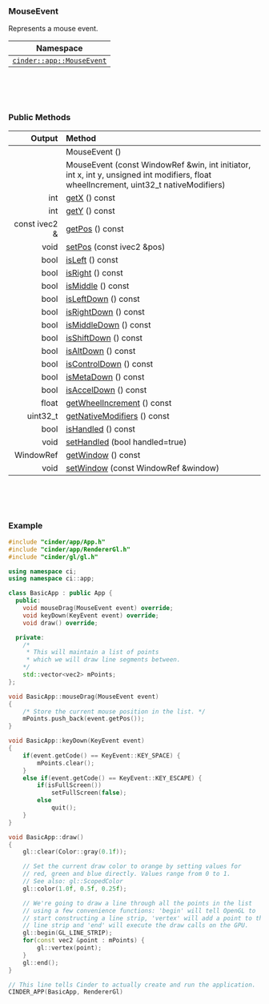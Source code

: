### MouseEvent

Represents a mouse event.

| Namespace |
|-----------|
| [`cinder::app::MouseEvent`](https://libcinder.org/docs/branch/master/classcinder_1_1app_1_1_mouse_event.html)

<br>
<br>
<br>

### Public Methods



| Output        | Method                                                      |
|--------------:|:------------------------------------------------------------|
| 				| MouseEvent ()
| 				| MouseEvent (const WindowRef &win, int initiator, int x, int y, unsigned int modifiers, float wheelIncrement, uint32_t nativeModifiers)
| int           | [getX](cinder__app__MouseEvent.getX.md) () const
| int           | [getY](cinder__app__MouseEvent.getY.md) () const
| const ivec2 & | [getPos](cinder__app__MouseEvent.getPos.md) () const
| void          | [setPos](cinder__app__MouseEvent.setPos.md) (const ivec2 &pos)
| bool          | [isLeft](cinder__app__MouseEvent.isLeft.md) () const
| bool          | [isRight](cinder__app__MouseEvent.isRight.md) () const
| bool          | [isMiddle](cinder__app__MouseEvent.isMiddle.md) () const
| bool          | [isLeftDown](cinder__app__MouseEvent.isLeftDown.md) () const
| bool          | [isRightDown](cinder__app__MouseEvent.isRightDown.md) () const
| bool          | [isMiddleDown](cinder__app__MouseEvent.isMiddleDown.md) () const
| bool          | [isShiftDown](cinder__app__MouseEvent.isShiftDown.md) () const
| bool          | [isAltDown](cinder__app__MouseEvent.isAltDown.md) () const
| bool          | [isControlDown](cinder__app__MouseEvent.isControlDown.md) () const
| bool          | [isMetaDown](cinder__app__MouseEvent.isMetaDown.md) () const
| bool          | [isAccelDown](cinder__app__MouseEvent.isAccelDown.md) () const
| float         | [getWheelIncrement](cinder__app__MouseEvent.getWheelIncrement.md) () const
| uint32_t      | [getNativeModifiers](cinder__app__MouseEvent.getNativeModifiers.md) () const
| bool          | [isHandled](cinder__app__MouseEvent.isHandled.md) () const
| void          | [setHandled](cinder__app__MouseEvent.setHandled.md) (bool handled=true)
| WindowRef     | [getWindow](cinder__app__MouseEvent.getWindow.md) () const
| void          | [setWindow](cinder__app__MouseEvent.setWindow.md) (const WindowRef &window)

<br>
<br>
<br>

### Example

```cpp
#include "cinder/app/App.h"
#include "cinder/app/RendererGl.h"
#include "cinder/gl/gl.h"

using namespace ci;
using namespace ci::app;

class BasicApp : public App {
  public:
    void mouseDrag(MouseEvent event) override;
    void keyDown(KeyEvent event) override;
    void draw() override;

  private:
    /*
     * This will maintain a list of points
     * which we will draw line segments between.
    */
    std::vector<vec2> mPoints;
};

void BasicApp::mouseDrag(MouseEvent event)
{
    /* Store the current mouse position in the list. */
    mPoints.push_back(event.getPos());
}

void BasicApp::keyDown(KeyEvent event)
{
    if(event.getCode() == KeyEvent::KEY_SPACE) {
        mPoints.clear();
    }
    else if(event.getCode() == KeyEvent::KEY_ESCAPE) {
        if(isFullScreen())
            setFullScreen(false);
        else
            quit();
    }
}

void BasicApp::draw()
{
    gl::clear(Color::gray(0.1f));

    // Set the current draw color to orange by setting values for
    // red, green and blue directly. Values range from 0 to 1.
    // See also: gl::ScopedColor
    gl::color(1.0f, 0.5f, 0.25f);

    // We're going to draw a line through all the points in the list
    // using a few convenience functions: 'begin' will tell OpenGL to
    // start constructing a line strip, 'vertex' will add a point to the
    // line strip and 'end' will execute the draw calls on the GPU.
    gl::begin(GL_LINE_STRIP);
    for(const vec2 &point : mPoints) {
        gl::vertex(point);
    }
    gl::end();
}

// This line tells Cinder to actually create and run the application.
CINDER_APP(BasicApp, RendererGl)
```